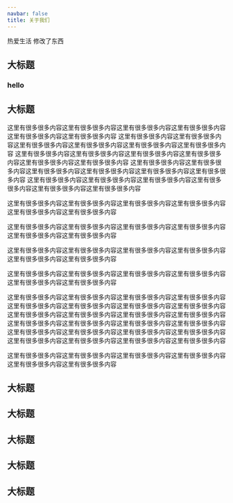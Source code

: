 ```yaml
---
navbar: false
title: 关于我们
---
```


热爱生活 修改了东西

## 大标题
### hello
## 大标题
这里有很多很多内容这里有很多很多内容这里有很多很多内容这里有很多很多内容这里有很多很多内容这里有很多很多内容
这里有很多很多内容这里有很多很多内容这里有很多很多内容这里有很多很多内容这里有很多很多内容这里有很多很多内容
这里有很多很多内容这里有很多很多内容这里有很多很多内容这里有很多很多内容这里有很多很多内容这里有很多很多内容
这里有很多很多内容这里有很多很多内容这里有很多很多内容这里有很多很多内容这里有很多很多内容这里有很多很多内容
这里有很多很多内容这里有很多很多内容这里有很多很多内容这里有很多很多内容这里有很多很多内容这里有很多很多内容



这里有很多很多内容这里有很多很多内容这里有很多很多内容这里有很多很多内容这里有很多很多内容这里有很多很多内容


这里有很多很多内容这里有很多很多内容这里有很多很多内容这里有很多很多内容这里有很多很多内容这里有很多很多内容


这里有很多很多内容这里有很多很多内容这里有很多很多内容这里有很多很多内容这里有很多很多内容这里有很多很多内容

这里有很多很多内容这里有很多很多内容这里有很多很多内容这里有很多很多内容这里有很多很多内容这里有很多很多内容







这里有很多很多内容这里有很多很多内容这里有很多很多内容这里有很多很多内容这里有很多很多内容这里有很多很多内容这里有很多很多内容这里有很多很多内容这里有很多很多内容这里有很多很多内容这里有很多很多内容这里有很多很多内容这里有很多很多内容这里有很多很多内容这里有很多很多内容这里有很多很多内容这里有很多很多内容这里有很多很多内容这里有很多很多内容这里有很多很多内容这里有很多很多内容这里有很多很多内容这里有很多很多内容这里有很多很多内容




这里有很多很多内容这里有很多很多内容这里有很多很多内容这里有很多很多内容这里有很多很多内容这里有很多很多内容
## 大标题
## 大标题
## 大标题
## 大标题
## 大标题